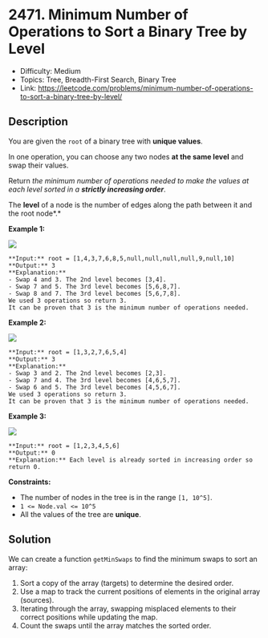 # 2471. Minimum Number of Operations to Sort a Binary Tree by Level

- Difficulty: Medium
- Topics: Tree, Breadth-First Search, Binary Tree
- Link: https://leetcode.com/problems/minimum-number-of-operations-to-sort-a-binary-tree-by-level/

## Description

You are given the `root` of a binary tree with **unique values**.

In one operation, you can choose any two nodes **at the same level** and swap their values.

Return *the minimum number of operations needed to make the values at each level sorted in a **strictly increasing order***.

The **level** of a node is the number of edges along the path between it and the root node*.*

**Example 1:**

![](https://assets.leetcode.com/uploads/2022/09/18/image-20220918174006-2.png)

```
**Input:** root = [1,4,3,7,6,8,5,null,null,null,null,9,null,10]
**Output:** 3
**Explanation:**
- Swap 4 and 3. The 2nd level becomes [3,4].
- Swap 7 and 5. The 3rd level becomes [5,6,8,7].
- Swap 8 and 7. The 3rd level becomes [5,6,7,8].
We used 3 operations so return 3.
It can be proven that 3 is the minimum number of operations needed.

```

**Example 2:**

![](https://assets.leetcode.com/uploads/2022/09/18/image-20220918174026-3.png)

```
**Input:** root = [1,3,2,7,6,5,4]
**Output:** 3
**Explanation:**
- Swap 3 and 2. The 2nd level becomes [2,3].
- Swap 7 and 4. The 3rd level becomes [4,6,5,7].
- Swap 6 and 5. The 3rd level becomes [4,5,6,7].
We used 3 operations so return 3.
It can be proven that 3 is the minimum number of operations needed.

```

**Example 3:**

![](https://assets.leetcode.com/uploads/2022/09/18/image-20220918174052-4.png)

```
**Input:** root = [1,2,3,4,5,6]
**Output:** 0
**Explanation:** Each level is already sorted in increasing order so return 0.

```

**Constraints:**

- The number of nodes in the tree is in the range `[1, 10^5]`.
- `1 <= Node.val <= 10^5`
- All the values of the tree are **unique**.

## Solution

We can create a function `getMinSwaps` to find the minimum swaps to sort an array:

1. Sort a copy of the array (targets) to determine the desired order.
2. Use a map to track the current positions of elements in the original array (sources).
3. Iterating through the array, swapping misplaced elements to their correct positions while updating the map.
4. Count the swaps until the array matches the sorted order.
